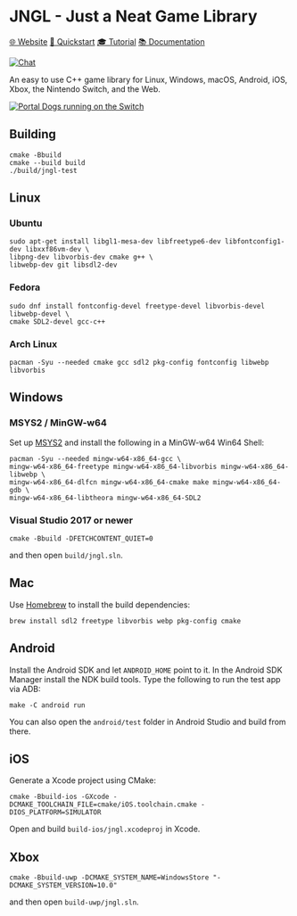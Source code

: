 # JNGL - Just a Neat Game Library

[🌐 Website](https://bixense.com/jngl/)
[🏃 Quickstart](https://github.com/jhasse/jngl/wiki/JNGL-Quickstart)
[🎓 Tutorial](https://github.com/pinguin999/my-jngl-starter)
[📚 Documentation](https://bixense.com/jngl/annotated.html)

[![Chat](https://img.shields.io/badge/chat-on%20discord-7289da.svg)](https://discord.gg/zWdnq6UJ79)

An easy to use C++ game library for Linux, Windows, macOS, Android, iOS, Xbox, the Nintendo Switch,
and the Web.

[![Portal Dogs running on the Switch](https://user-images.githubusercontent.com/80071/105062511-f651d480-5a7a-11eb-8cd3-260c7929353a.gif)](https://portaldogs.com/)

## Building

```
cmake -Bbuild
cmake --build build
./build/jngl-test
```

## Linux

### Ubuntu

```
sudo apt-get install libgl1-mesa-dev libfreetype6-dev libfontconfig1-dev libxxf86vm-dev \
libpng-dev libvorbis-dev cmake g++ \
libwebp-dev git libsdl2-dev
```

### Fedora

```
sudo dnf install fontconfig-devel freetype-devel libvorbis-devel libwebp-devel \
cmake SDL2-devel gcc-c++
```

### Arch Linux

```
pacman -Syu --needed cmake gcc sdl2 pkg-config fontconfig libwebp libvorbis
```

## Windows

### MSYS2 / MinGW-w64

Set up [MSYS2](https://www.msys2.org/) and install the following in a MinGW-w64 Win64 Shell:

```
pacman -Syu --needed mingw-w64-x86_64-gcc \
mingw-w64-x86_64-freetype mingw-w64-x86_64-libvorbis mingw-w64-x86_64-libwebp \
mingw-w64-x86_64-dlfcn mingw-w64-x86_64-cmake make mingw-w64-x86_64-gdb \
mingw-w64-x86_64-libtheora mingw-w64-x86_64-SDL2
```

### Visual Studio 2017 or newer

```
cmake -Bbuild -DFETCHCONTENT_QUIET=0
```

and then open `build/jngl.sln`.

## Mac

Use [Homebrew](http://brew.sh/) to install the build dependencies:

```
brew install sdl2 freetype libvorbis webp pkg-config cmake
```

## Android

Install the Android SDK and let `ANDROID_HOME` point to it. In the Android SDK Manager install the
NDK build tools. Type the following to run the test app via ADB:

```
make -C android run
```

You can also open the `android/test` folder in Android Studio and build from there.

## iOS

Generate a Xcode project using CMake:

```
cmake -Bbuild-ios -GXcode -DCMAKE_TOOLCHAIN_FILE=cmake/iOS.toolchain.cmake -DIOS_PLATFORM=SIMULATOR
```

Open and build `build-ios/jngl.xcodeproj` in Xcode.

## Xbox

```
cmake -Bbuild-uwp -DCMAKE_SYSTEM_NAME=WindowsStore "-DCMAKE_SYSTEM_VERSION=10.0"
```

and then open `build-uwp/jngl.sln`.
